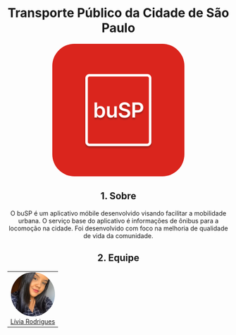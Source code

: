 
<div align="center" >

# Transporte Público da Cidade de São Paulo

<a href="https://liviarodrigues1.github.io/App-buSP/">
  <img src="./docs/assets/buSP.png" alt="Tembici logo" height="auto" width="300"  style="border-radius:50px">
</a>

## 1. Sobre

O buSP é um aplicativo móbile desenvolvido visando facilitar a mobilidade urbana. O serviço base do aplicativo é informações de ônibus para a locomoção na cidade. Foi desenvolvido com foco na melhoria de qualidade de vida da comunidade.

## 2. Equipe
  
  <table>
      <tr>
        <td align="center">
            <a href="https://github.com/Liviarodrigues1">
                <img style="border-radius: 50%;" src="docs/assets/foto-da-equipe/livia.jpeg" height="auto" width="100px;"/>
                    <br />Lívia Rodrigues
            </a>
        </td>
    </table>
</div>
